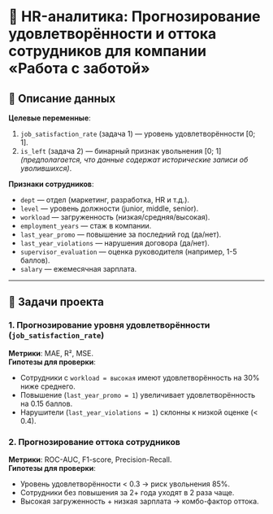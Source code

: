 # 👥 HR-аналитика: Прогнозирование удовлетворённости и оттока сотрудников для компании «Работа с заботой»

## 📂 Описание данных
**Целевые переменные**:  
1. `job_satisfaction_rate` (задача 1) — уровень удовлетворённости [0; 1].  
2. `is_left` (задача 2) — бинарный признак увольнения [0; 1] *(предполагается, что данные содержат исторические записи об уволившихся)*.

**Признаки сотрудников**:  
- `dept` — отдел (маркетинг, разработка, HR и т.д.).  
- `level` — уровень должности (junior, middle, senior).  
- `workload` — загруженность (низкая/средняя/высокая).  
- `employment_years` — стаж в компании.  
- `last_year_promo` — повышение за последний год (да/нет).  
- `last_year_violations` — нарушения договора (да/нет).  
- `supervisor_evaluation` — оценка руководителя (например, 1-5 баллов).  
- `salary` — ежемесячная зарплата.  

---

## 📌 Задачи проекта

### 1. Прогнозирование уровня удовлетворённости (`job_satisfaction_rate`)  
**Метрики**: MAE, R², MSE.  
**Гипотезы для проверки**:  
- Сотрудники с `workload = высокая` имеют удовлетворённость на 30% ниже среднего.  
- Повышение (`last_year_promo = 1`) увеличивает удовлетворённость на 0.15 баллов.  
- Нарушители (`last_year_violations = 1`) склонны к низкой оценке (< 0.4).  

### 2. Прогнозирование оттока сотрудников   
**Метрики**: ROC-AUC, F1-score, Precision-Recall.  
**Гипотезы для проверки**:  
- Уровень удовлетворённости < 0.3 → риск увольнения 85%.  
- Сотрудники без повышения за 2+ года уходят в 2 раза чаще.  
- Высокая загруженность + низкая зарплата → комбо-фактор оттока.
